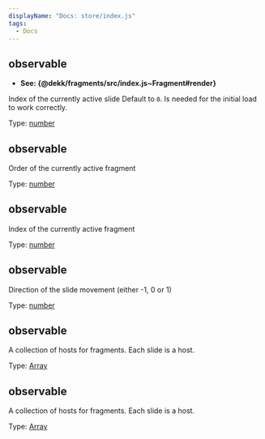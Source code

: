 ```yaml
---
displayName: "Docs: store/index.js"
tags: 
  - Docs
---
```


<!-- Generated by documentation.js. Update this documentation by updating the source code. -->

## observable

-   **See: {@dekk/fragments/src/index.js~Fragment#render}**

Index of the currently active slide
Default to `0`. Is needed for the initial load to work correctly.

Type: [number][1]

## observable

Order of the currently active fragment

Type: [number][1]

## observable

Index of the currently active fragment

Type: [number][1]

## observable

Direction of the slide movement (either -1, 0 or 1)

Type: [number][1]

## observable

A collection of hosts for fragments.
Each slide is a host.

Type: [Array][2]

## observable

A collection of hosts for fragments.
Each slide is a host.

Type: [Array][2]

[1]: https://developer.mozilla.org/docs/Web/JavaScript/Reference/Global_Objects/Number

[2]: https://developer.mozilla.org/docs/Web/JavaScript/Reference/Global_Objects/Array

